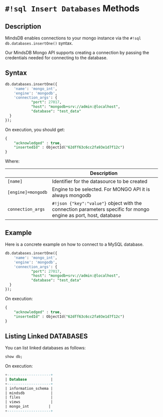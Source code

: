 # `#!sql Insert Databases` Methods

## Description

MindsDB enables connections to your mongo instance via the `#!sql db.databases.insertOne()` syntax.

Our MindsDB Mongo API supports creating a connection by passing the credentials needed for connecting to the database.

## Syntax

```sql
db.databases.insertOne({
    'name': 'mongo_int', 
    'engine': 'mongodb',
    'connection_args': {
            "port": 27017,
            "host": "mongodb+srv://admin:@localhost",
            "database": "test_data"            
  }   
});
```

On execution, you should get:

```sql
{
	"acknowledged" : true,
	"insertedId" : ObjectId("62dff63c6cc2fa93e1d7f12c")
}
```

Where:

|                        | Description                                                      |
| ---------------------- | ---------------------------------------------------------------- |
| `[name]`               | Identifier for the datasource to be created                      |
| `[engine]=mongodb`     |  Engine to be selected. For MONGO API it is always mongodb      |
| `connection_args`      | `#!json {"key":"value"}` object with the connection parameters specific for mongo engine as port, host, database  |

## Example

Here is a concrete example on how to connect to a MySQL database.

```sql
db.databases.insertOne({
    'name': 'mongo_int', 
    'engine': 'mongodb',
    'connection_args': {
            "port": 27017,
            "host": "mongodb+srv://admin:@localhost",
            "database": "test_data"            
  }   
});
```

On execution:

```sql
{
	"acknowledged" : true,
	"insertedId" : ObjectId("62dff63c6cc2fa93e1d7f12c")
}
```

## Listing Linked DATABASES

You can list linked databases as follows:

```sql
show db;
```

On execution:

```sql
+--------------------+
| Database           |
+--------------------+
| information_schema |
| mindsdb            |
| files              |
| views              |
| mongo_int         |
+--------------------+
```
